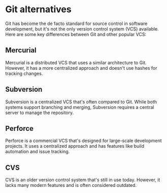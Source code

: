 # Git alternatives

Git has become the de facto standard for source control in software development, but it's not the only version control system (VCS) available. Here are some key differences between Git and other popular VCS:

## Mercurial

Mercurial is a distributed VCS that uses a similar architecture to Git. However, it has a more centralized approach and doesn't use hashes for tracking changes.

## Subversion

Subversion is a centralized VCS that's often compared to Git. While both systems support branching and merging, Subversion requires a central server to manage the repository.

## Perforce

Perforce is a commercial VCS that's designed for large-scale development projects. It uses a centralized approach and has features like build automation and issue tracking.

## CVS

CVS is an older version control system that's still in use today. However, it lacks many modern features and is often considered outdated.
